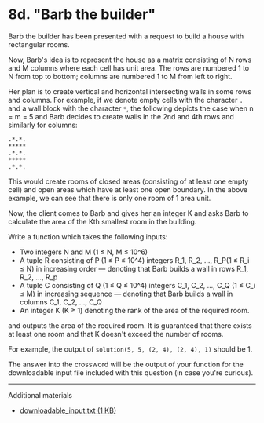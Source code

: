 
# 8d. "Barb the builder"

Barb the builder has been presented with a request to build a house with
rectangular rooms.

Now, Barb's idea is to represent the house as a matrix consisting of N rows and
M columns where each cell has unit area. The rows are numbered 1 to N from top
to bottom; columns are numbered 1 to M from left to right.

Her plan is to create vertical and horizontal intersecting walls in some rows
and columns. For example, if we denote empty cells with the character `.` and a
wall block with the character `*`, the following depicts the case when n = m = 5
and Barb decides to create walls in the 2nd and 4th rows and similarly for
columns:

```
.*.*.
*****
.*.*.
*****
.*.*.
```

This would create rooms of closed areas (consisting of at least one empty cell)
and open areas which have at least one open boundary. In the above example, we
can see that there is only one room of 1 area unit.

Now, the client comes to Barb and gives her an integer K and asks Barb to
calculate the area of the Kth smallest room in the building.

Write a function which takes the following inputs:

  - Two integers N and M (1 ≤ N, M ≤ 10^6)
  - A tuple R consisting of P (1 ≤ P ≤ 10^4) integers R_1, R_2, ..., R_P​
    (1 ≤ R_i ≤ N) in increasing order — denoting that Barb builds a wall in rows
    R_1, R_2, ..., R_p
  - A tuple C consisting of Q (1 ≤ Q ≤ 10^4) integers C_1, C_2, ..., C_Q
    (1 ≤ C_i ≤ M) in increasing sequence — denoting that Barb builds a wall in
    columns C_1, C_2, ..., C_Q
  - An integer K (K ≥ 1) denoting the rank of the area of the required room.

and outputs the area of the required room. It is guaranteed that there exists at
least one room and that K doesn't exceed the number of rooms.

For example, the output of `solution(5, 5, (2, 4), (2, 4), 1)` should be 1.

The answer into the crossword will be the output of your function for the
downloadable input file included with this question (in case you're curious).

----

Additional materials

  - [downloadable_input.txt (1 KB)](downloadable_input.txt)